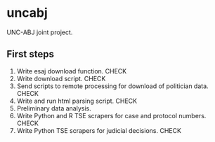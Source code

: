 # uncabj

UNC-ABJ joint project.

## First steps

1. Write esaj download function. CHECK
2. Write download script. CHECK
3. Send scripts to remote processing for download of politician data. CHECK
4. Write and run html parsing script. CHECK
5. Preliminary data analysis.
6. Write Python and R TSE scrapers for case and protocol numbers. CHECK
7. Write Python TSE scrapers for judicial decisions. CHECK
